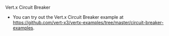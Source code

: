
Vert.x Circuit Breaker

- You can try out the Vert.x Circuit Breaker example at https://github.com/vert-x3/vertx-examples/tree/master/circuit-breaker-examples. 
